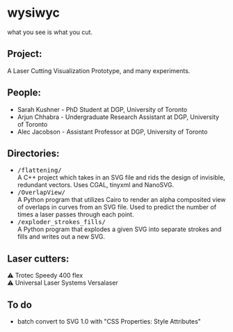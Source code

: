 # wysiwyc
what you see is what you cut. 

## Project:
A Laser Cutting Visualization Prototype, and many experiments.

## People:
* Sarah Kushner - PhD Student at DGP, University of Toronto
* Arjun Chhabra - Undergraduate Research Assistant at DGP, University of Toronto
* Alec Jacobson - Assistant Professor at DGP, University of Toronto

## Directories:
* <tt>/flattening/</tt> <br/>
   A C++ project which takes in an SVG file and rids the design of invisible, redundant vectors. Uses CGAL, tinyxml and NanoSVG.
* <tt>/OverlapView/</tt> <br/>
   A Python program that utilizes Cairo to render an alpha composited view of overlaps in curves from an SVG file. Used to predict the number of times a laser passes through each point. <br/>
* <tt>/exploder_strokes_fills/</tt> <br/>
   A Python program that explodes a given SVG into separate strokes and fills and writes out a new SVG. <br/>

## Laser cutters:
:warning: Trotec Speedy 400 flex <br/>
:warning: Universal Laser Systems Versalaser

## To do
 - batch convert to SVG 1.0 with "CSS Properties: Style Attributes"
